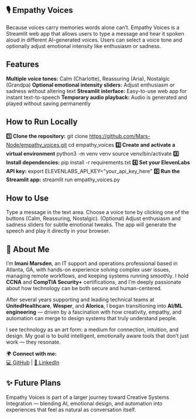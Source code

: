 ## 🎙️ Empathy Voices
Because voices carry memories words alone can’t.
Empathy Voices is a Streamlit web app that allows users to type a message and hear it spoken aloud in different AI-generated voices. Users can select a voice tone and optionally adjust emotional intensity like enthusiasm or sadness.
## Features
**Multiple voice tones:** Calm (Charlotte), Reassuring (Aria), Nostalgic (Grandpa)
**Optional emotional intensity sliders:** Adjust enthusiasm or sadness without altering text
**Streamlit interface:** Easy-to-use web app for instant text-to-speech
**Temporary audio playback:** Audio is generated and played without saving permanently
## How to Run Locally
**1️⃣ Clone the repository:**
git clone https://github.com/Mars-Node/empathy_voices.git
cd empathy_voices
**2️⃣ Create and activate a virtual environment**
python3 -m venv venv
source venv/bin/activate
**3️⃣ Install dependencies:**
pip install -r requirements.txt
**4️⃣ Set your ElevenLabs API key:**
export ELEVENLABS_API_KEY="your_api_key_here"
**5️⃣ Run the Streamlit app:**
streamlit run empathy_voices.py

## How to Use
Type a message in the text area.
Choose a voice tone by clicking one of the buttons (Calm, Reassuring, Nostalgic).
(Optional) Adjust enthusiasm and sadness sliders for subtle emotional tweaks.
The app will generate the speech and play it directly in your browser.

## 👤 About Me  

I’m **Imani Marsden**, an IT support and operations professional based in Atlanta, GA, with hands-on experience solving complex user issues, managing remote workflows, and keeping systems running smoothly. I hold **CCNA** and **CompTIA Security+** certifications, and I’m deeply passionate about how technology can be both secure and human-centered.  

After several years supporting and leading technical teams at **UnitedHealthcare**, **Wesper**, and **Alorica**, I began transitioning into **AI/ML engineering** — driven by a fascination with how creativity, empathy, and automation can merge to design systems that truly understand people.  

I see technology as an art form: a medium for connection, intuition, and design. My goal is to build intelligent, emotionally aware tools that don’t just work — they resonate.  

🌍 **Connect with me:**  
[💻 GitHub](https://github.com/Mars-Node) | [🔗 LinkedIn](https://www.linkedin.com/in/imani-marsden-134b0678/)

## ✨ Future Plans
Empathy Voices is part of a larger journey toward Creative Systems Integration — blending AI, emotional design, and automation into experiences that feel as natural as conversation itself.

